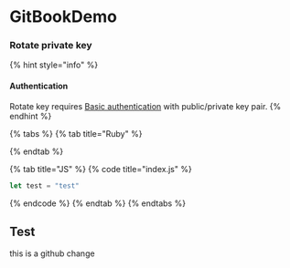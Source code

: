 # GitBookDemo

### Rotate private key

{% hint style="info" %}
#### Authentication

Rotate key requires [Basic authentication](https://docs.exponea.com/reference-link/basic-authentication) with public/private key pair.
{% endhint %}

{% tabs %}
{% tab title="Ruby" %}

{% endtab %}

{% tab title="JS" %}
{% code title="index.js" %}
```javascript
let test = "test"
```
{% endcode %}
{% endtab %}
{% endtabs %}

## Test

this is a github change 

